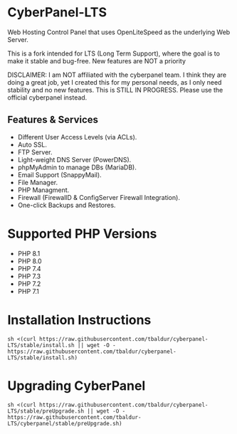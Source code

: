 # CyberPanel-LTS

Web Hosting Control Panel that uses OpenLiteSpeed as the underlying Web Server.

This is a fork intended for LTS (Long Term Support), where the goal is to make it stable and bug-free.
New features are NOT a priority

DISCLAIMER: I am NOT affiliated with the cyberpanel team. I think they are doing a great job, yet I created this for my personal needs, as I only need stability and no new features.
This is STILL IN PROGRESS. Please use the official cyberpanel instead.


## Features & Services

* Different User Access Levels (via ACLs).
* Auto SSL.
* FTP Server.
* Light-weight DNS Server (PowerDNS).
* phpMyAdmin to manage DBs (MariaDB).
* Email Support (SnappyMail).
* File Manager.
* PHP Managment.
* Firewall (FirewallD & ConfigServer Firewall Integration).
* One-click Backups and Restores.

# Supported PHP Versions

* PHP 8.1
* PHP 8.0
* PHP 7.4
* PHP 7.3
* PHP 7.2
* PHP 7.1

# Installation Instructions


```
sh <(curl https://raw.githubusercontent.com/tbaldur/cyberpanel-LTS/stable/install.sh || wget -O - https://raw.githubusercontent.com/tbaldur/cyberpanel-LTS/stable/install.sh)
```

# Upgrading CyberPanel


```
sh <(curl https://raw.githubusercontent.com/tbaldur/cyberpanel-LTS/stable/preUpgrade.sh || wget -O - https://raw.githubusercontent.com/tbaldur-LTS/cyberpanel/stable/preUpgrade.sh)
```

